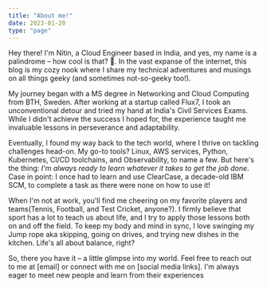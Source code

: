 ```yaml
---
title: "About me!"
date: 2023-01-20
type: "page"
---
```


Hey there! I'm Nitin, a Cloud Engineer based in India, and yes, my name is a palindrome – how cool is that? 🙂. In the vast expanse of the internet, this blog is my cozy nook where I share my technical adventures and musings on all things geeky (and sometimes not-so-geeky too!).

My journey began with a MS degree in Networking and Cloud Computing from BTH, Sweden. After working at a startup called Flux7, I took an unconventional detour and tried my hand at India's Civil Services Exams. While I didn't achieve the success I hoped for, the experience taught me invaluable lessons in perseverance and adaptability.

Eventually, I found my way back to the tech world, where I thrive on tackling challenges head-on. My go-to tools? Linux, AWS services, Python, Kubernetes, CI/CD toolchains, and Observability, to name a few. But here's the thing: *I'm always ready to learn whatever it takes to get the job done*. Case in point: I once had to learn and use ClearCase, a decade-old IBM SCM, to complete a task as there were none on how to use it!

When I'm not at work, you'll find me cheering on my favorite players and teams(Tennis, Football, and Test Cricket, anyone?). I firmly believe that sport has a lot to teach us about life, and I try to apply those lessons both on and off the field. To keep my body and mind in sync, I love swinging my Jump rope aka skipping, going on drives, and trying new dishes in the kitchen. Life's all about balance, right?

So, there you have it – a little glimpse into my world. Feel free to reach out to me at [email] or connect with me on [social media links]. I'm always eager to meet new people and learn from their experiences